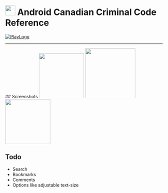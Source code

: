 # <img src="https://github.com/simplegr33n/android-reference-criminal-code/blob/master/screenshots/logos/logo2.png" width="32"> Android Canadian Criminal Code Reference 

[![PlayLogo](https://play.google.com/intl/en_us/badges/images/generic/en_badge_web_generic.png)](https://play.google.com/store/apps/details?id=ca.ggolda.reference_criminal_code)


<hr>
## Screenshots

<img src="https://github.com/simplegr33n/android-reference-criminal-code/blob/master/screenshots/phone0005.jpg" width="144">
<img src="https://github.com/simplegr33n/android-reference-criminal-code/blob/master/screenshots/tablet0004.jpg" width="160">
<img src="https://github.com/simplegr33n/android-reference-criminal-code/blob/master/screenshots/tablet0003.jpg" width="144">

## Todo
* Search
* Bookmarks
* Comments
* Options like adjustable text-size







